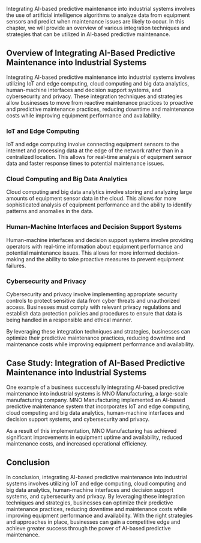 
Integrating AI-based predictive maintenance into industrial systems involves the use of artificial intelligence algorithms to analyze data from equipment sensors and predict when maintenance issues are likely to occur. In this chapter, we will provide an overview of various integration techniques and strategies that can be utilized in AI-based predictive maintenance.

Overview of Integrating AI-Based Predictive Maintenance into Industrial Systems
-------------------------------------------------------------------------------

Integrating AI-based predictive maintenance into industrial systems involves utilizing IoT and edge computing, cloud computing and big data analytics, human-machine interfaces and decision support systems, and cybersecurity and privacy. These integration techniques and strategies allow businesses to move from reactive maintenance practices to proactive and predictive maintenance practices, reducing downtime and maintenance costs while improving equipment performance and availability.

### IoT and Edge Computing

IoT and edge computing involve connecting equipment sensors to the internet and processing data at the edge of the network rather than in a centralized location. This allows for real-time analysis of equipment sensor data and faster response times to potential maintenance issues.

### Cloud Computing and Big Data Analytics

Cloud computing and big data analytics involve storing and analyzing large amounts of equipment sensor data in the cloud. This allows for more sophisticated analysis of equipment performance and the ability to identify patterns and anomalies in the data.

### Human-Machine Interfaces and Decision Support Systems

Human-machine interfaces and decision support systems involve providing operators with real-time information about equipment performance and potential maintenance issues. This allows for more informed decision-making and the ability to take proactive measures to prevent equipment failures.

### Cybersecurity and Privacy

Cybersecurity and privacy involve implementing appropriate security controls to protect sensitive data from cyber threats and unauthorized access. Businesses must comply with relevant privacy regulations and establish data protection policies and procedures to ensure that data is being handled in a responsible and ethical manner.

By leveraging these integration techniques and strategies, businesses can optimize their predictive maintenance practices, reducing downtime and maintenance costs while improving equipment performance and availability.

Case Study: Integration of AI-Based Predictive Maintenance into Industrial Systems
----------------------------------------------------------------------------------

One example of a business successfully integrating AI-based predictive maintenance into industrial systems is MNO Manufacturing, a large-scale manufacturing company. MNO Manufacturing implemented an AI-based predictive maintenance system that incorporates IoT and edge computing, cloud computing and big data analytics, human-machine interfaces and decision support systems, and cybersecurity and privacy.

As a result of this implementation, MNO Manufacturing has achieved significant improvements in equipment uptime and availability, reduced maintenance costs, and increased operational efficiency.

Conclusion
----------

In conclusion, integrating AI-based predictive maintenance into industrial systems involves utilizing IoT and edge computing, cloud computing and big data analytics, human-machine interfaces and decision support systems, and cybersecurity and privacy. By leveraging these integration techniques and strategies, businesses can optimize their predictive maintenance practices, reducing downtime and maintenance costs while improving equipment performance and availability. With the right strategies and approaches in place, businesses can gain a competitive edge and achieve greater success through the power of AI-based predictive maintenance.
